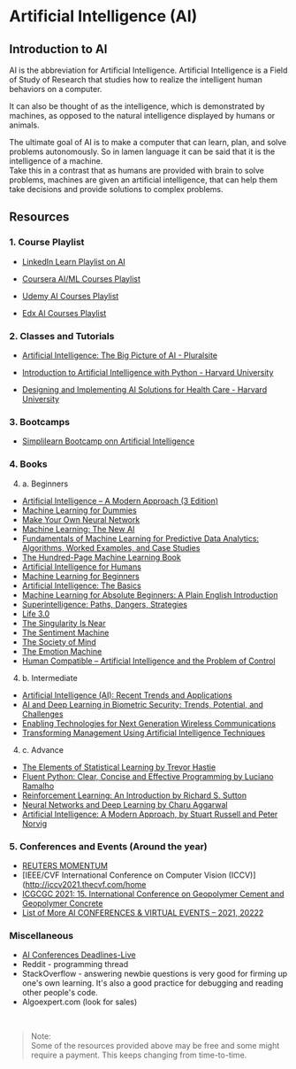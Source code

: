 # Artificial Intelligence (AI)  

## Introduction to AI

AI is the abbreviation for Artificial Intelligence. Artificial Intelligence is a Field of Study of Research that studies how to realize the intelligent human behaviors on a computer.

It can also be thought of as the intelligence, which is demonstrated by machines, as opposed to the natural intelligence displayed by humans or animals.

The ultimate goal of AI is to make a computer that can learn, plan, and solve problems autonomously. So in lamen language it can be said that it is the intelligence of a machine. <br>
Take this in a contrast that as humans are provided with brain to solve problems, machines are given an artificial intelligence, that can help them take decisions and provide solutions to complex problems.

## Resources

### 1. Course Playlist

* [LinkedIn Learn Playlist on AI](https://www.linkedin.com/learning/topics/artificial-intelligence-ai?src=go-pa&veh=sem_src.go-pa_c.LLS-C_APAC_ANZ_T1_EN_SEM_SEM_GoogleAds_NA_All_NA_NA_Core_NA_3d-Autodesk-revit-MKAG_Nonbrand_Exact_pkw._pmt.b_pcrid.473973938314_pdv.c_plc._trgid.aud-829020582442:dsa-977546888767_net.g_learning&trk=sem_src.go-pa_c.LLS-C_APAC_ANZ_T1_EN_SEM_SEM_GoogleAds_NA_All_NA_NA_Core_NA_3d-Autodesk-revit-MKAG_Nonbrand_Exact_pkw._pmt.b_pcrid.473973938314_pdv.c_plc._trgid.aud-829020582442:dsa-977546888767_net.g_learning&mcid=6841855808129646771&cname=&camid=11414361728&asid=114147496920&targetid=aud-829020582442:dsa-977546888767&crid=473973938314&placement=&dev=c&ends=1&gclid=Cj0KCQjwwNWKBhDAARIsAJ8Hkhc2XeOe4Hl7denwk6nwx_bv6SOplAvNZ8nRFsPrsq5QtnpZDleA6TMaAiS0EALw_wcB&gclsrc=aw.ds)

* [Coursera AI/ML Courses Playlist](https://www.coursera.org/courses?query=artificial%20intelligence)

* [Udemy AI Courses Playlist](https://www.udemy.com/topic/artificial-intelligence/)

* [Edx AI Courses Playlist](https://www.edx.org/learn/artificial-intelligence)

### 2. Classes and Tutorials

* [Artificial Intelligence: The Big Picture of AI - Pluralsite](https://www.pluralsight.com/courses/artificial-intelligence-big-picture?aid=7010a000002BWq6AAG&promo=&utm_source=non_branded&utm_medium=digital_paid_search_google&utm_campaign=IN_Dynamic&utm_content=&gclid=CjwKCAjw49qKBhAoEiwAHQVTo-7dLWRgEIC2Dz_aB2JWbtXyu9EJAs0aUWXmSh-gCfaXxT73fkJktBoC9qIQAvD_BwE)

* [Introduction to Artificial Intelligence with Python - Harvard University](https://online-learning.harvard.edu/course/cs50s-introduction-artificial-intelligence-python?delta=0)

* [Designing and Implementing AI Solutions for Health Care - Harvard University](https://online-learning.harvard.edu/course/designing-and-implementing-ai-solutions-health-care-2?delta=0)

### 3. Bootcamps

* [Simplilearn Bootcamp onn Artificial Intelligence](https://www.simplilearn.com/artificial-intelligence-masters-program-training-course?&utm_source=google&utm_medium=cpc&utm_term=%2Bai%20%2Bcourse&utm_content=1428905907-64866435327-341204275104&utm_device=c&utm_campaign=Search-DataCluster-DSAI-AIML-IN-Main-AllDevice-adgroup-AIML-ArtificialIntelligence-Course-BMM-New&gclid=Cj0KCQjwwNWKBhDAARIsAJ8Hkhev9NfP6THZ6GUTvZ1YLN5tmyxwg2h96iZ1MWDmIKn00TDk_2glu0waApdWEALw_wcB)

### 4. Books

4. a. Beginners

* [Artificial Intelligence – A Modern Approach (3 Edition)](https://www.amazon.com/Artificial-Intelligence-Approach-ARTIFICIAL-INTELLIGENCE/dp/B008NYIYZS/)
* [Machine Learning for Dummies](https://www.amazon.com/Machine-Learning-Dummies-John-Mueller/dp/1119245516/)
* [Make Your Own Neural Network](https://www.amazon.com/Make-Your-Own-Neural-Network-ebook/dp/B01EER4Z4G)
* [Machine Learning: The New AI](https://www.amazon.com/Machine-Learning-Press-Essential-Knowledge/dp/0262529513)
* [Fundamentals of Machine Learning for Predictive Data Analytics: Algorithms, Worked Examples, and Case Studies](https://www.amazon.com/Fundamentals-Machine-Learning-Predictive-Analytics/dp/0262029448)
* [The Hundred-Page Machine Learning Book](https://www.amazon.com/Hundred-Page-Machine-Learning-Book/dp/199957950X)
* [Artificial Intelligence for Humans](https://www.amazon.com/Artificial-Intelligence-Humans-Fundamental-Algorithms/dp/1493682229)
* [Machine Learning for Beginners](https://www.amazon.com/Machine-Learning-Beginners-Artificial-Intelligence-ebook/dp/B07MRKDM77)
* [Artificial Intelligence: The Basics](https://www.amazon.com/Artificial-Intelligence-Basics-Kevin-Warwick/dp/0415564832/)
* [Machine Learning for Absolute Beginners: A Plain English Introduction](https://www.amazon.com/Machine-Learning-Absolute-Beginners-Introduction/dp/152095140X/)
* [Superintelligence: Paths, Dangers, Strategies](https://www.amazon.com/Superintelligence-Dangers-Strategies-Nick-Bostrom/dp/0198739834/)
* [Life 3.0](https://www.amazon.com/Life-3-0-Being-Artificial-Intelligence/dp/1101970316/)
* [The Singularity Is Near](https://www.amazon.com/Singularity-Near-Publisher-Penguin-Non-Classics/dp/B004WSS8FU/)
* [The Sentiment Machine](https://www.amazon.com/Sentient-Machine-Coming-Artificial-Intelligence/dp/1501144677/)
* [The Society of Mind](https://www.amazon.com/Society-Mind-Marvin-Minsky/dp/0671657135)
* [The Emotion Machine](https://www.amazon.com/Emotion-Machine-Commonsense-Artificial-Intelligence/dp/0743276647)
* [Human Compatible – Artificial Intelligence and the Problem of Control](https://www.amazon.com/Human-Compatible-Artificial-Intelligence-Problem/dp/0525558616/)

4. b. Intermediate

* [Artificial Intelligence (AI): Recent Trends and Applications](https://www.routledge.com/Artificial-Intelligence-AI-Recent-Trends-and-Applications/Suguna-Dhivya-Paiva/p/book/9780367431365)
* [AI and Deep Learning in Biometric Security: Trends, Potential, and Challenges](https://www.routledge.com/AI-and-Deep-Learning-in-Biometric-Security-Trends-Potential-and-Challenges/Jaswal-Kanhangad-Ramachandra/p/book/9780367422448)
* [Enabling Technologies for Next Generation Wireless Communications](https://www.routledge.com/Enabling-Technologies-for-Next-Generation-Wireless-Communications/Usman-Wajid-Ansari/p/book/9780367422493)
* [Transforming Management Using Artificial Intelligence Techniques](https://www.routledge.com/Transforming-Management-Using-Artificial-Intelligence-Techniques/Garg-Agrawal/p/book/9780367456375)

4. c. Advance

* [The Elements of Statistical Learning by Trevor Hastie](https://web.stanford.edu/~hastie/ElemStatLearn/printings/ESLII_print12.pdf)
* [Fluent Python: Clear, Concise and Effective Programming by Luciano Ramalho](https://www.amazon.com/Fluent-Python-Concise-Effective-Programming-ebook/dp/B0131L3PW4/ref=pd_sim_351_10?_encoding=UTF8&pd_rd_i=B0131L3PW4&pd_rd_r=26ebb273-b4dd-4dbb-be88-8b580676b429&pd_rd_w=jSS9d&pd_rd_wg=eZFje&pf_rd_p=bab57536-7c8f-4781-a8ed-3e270b9cd303&pf_rd_r=G3CDZX8Q2Z2A95PY638J&psc=1&refRID=G3CDZX8Q2Z2A95PY638J#customerReviews)
* [Reinforcement Learning: An Introduction by Richard S. Sutton](https://web.stanford.edu/class/psych209/Readings/SuttonBartoIPRLBook2ndEd.pdf)
* [Neural Networks and Deep Learning by Charu Aggarwal](https://www.amazon.com/gp/product/3319944622/ref=dbs_a_def_rwt_bibl_vppi_i0)
* [Artificial Intelligence: A Modern Approach, by Stuart Russell and Peter Norvig](https://www.amazon.com/Artificial-Intelligence-A-Modern-Approach/dp/0134610997/ref=sr_1_1?crid=IEH79F6J3IKX&keywords=artificial+intelligence&qid=1585745301&sprefix=artificial+intell%2Caps%2C283&sr=8-1)

### 5. Conferences and Events (Around the year)

* [REUTERS MOMENTUM](https://reutersevents.com/events/momentum/?gclid=CjwKCAjw49qKBhAoEiwAHQVTo6oMJGA7-tPagKBEJdRF90UiagOaOroFYeoIpqSdeqkMIdmZuH19XRoCh6EQAvD_BwE)
* [IEEE/CVF International Conference on Computer Vision (ICCV)](http://iccv2021.thecvf.com/home
* [ICGCGC 2021: 15. International Conference on Geopolymer Cement and Geopolymer Concrete](https://waset.org/geopolymer-cement-and-geopolymer-concrete-conference-in-october-2021-in-tokyo)
* [List of More AI CONFERENCES & VIRTUAL EVENTS – 2021, 20222](https://www.unite.ai/conferences/)

### Miscellaneous

* [AI Conferences Deadlines-Live](https://aideadlin.es/?sub=ML,CV,NLP,RO,SP,DM)
* Reddit - programming thread  
* StackOverflow - answering newbie questions is very good for firming up one's own learning.  It's also a good practice for debugging and reading other people's code.
* Algoexpert.com (look for sales)

<br>

> Note:<br>
Some of the resources provided above may be free and some might require a payment. This keeps changing from time-to-time.

